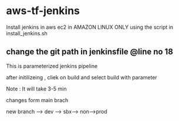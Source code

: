 # aws-tf-jenkins

Install jenkins in aws ec2 in AMAZON LINUX ONLY using the script in install_jenkins.sh

## change the git path in jenkinsfile @line no 18
This is parameterized jenkins pipeline

after initilizeing , cliek on build and select build with parameter

Note : It will take 3-5 min


changes form main brach

new branch --> dev --> sbx--> non-->prod
